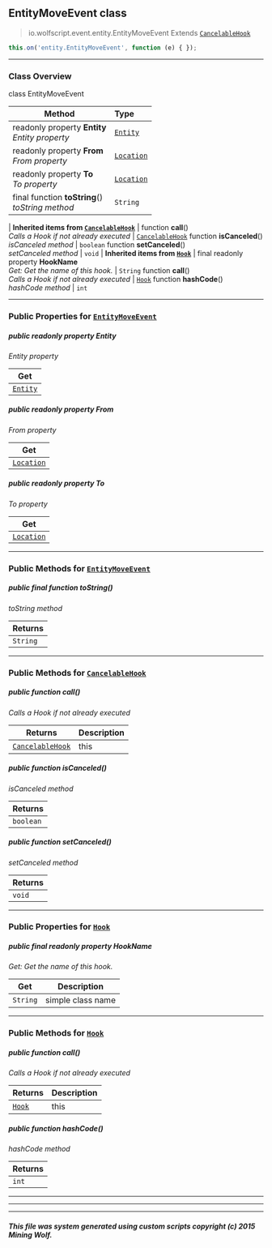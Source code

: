 ## EntityMoveEvent __class__

>io.wolfscript.event.entity.EntityMoveEvent
>Extends [`CancelableHook`](../CancelableHook.md)
``` javascript
this.on('entity.EntityMoveEvent', function (e) { });
```


---

### Class Overview

class EntityMoveEvent

Method | Type   
--- | :--- 
 readonly property __Entity__ <br> _Entity property_ | [`Entity`](../../api/entity/Entity.md)
 readonly property __From__ <br> _From property_ | [`Location`](../../api/world/position/Location.md)
 readonly property __To__ <br> _To property_ | [`Location`](../../api/world/position/Location.md)
final function __toString__() <br> _toString method_ | `String`
 |
__Inherited items from [`CancelableHook`](../CancelableHook.md)__ |
 function __call__() <br> _Calls a Hook if not already executed_ | [`CancelableHook`](../CancelableHook.md)
 function __isCanceled__() <br> _isCanceled method_ | `boolean`
 function __setCanceled__() <br> _setCanceled method_ | `void`
 |
__Inherited items from [`Hook`](../Hook.md)__ |
final readonly property __HookName__ <br> _Get: Get the name of this hook._ | `String`
 function __call__() <br> _Calls a Hook if not already executed_ | [`Hook`](../Hook.md)
 function __hashCode__() <br> _hashCode method_ | `int`







---


### Public Properties for [`EntityMoveEvent`](EntityMoveEvent.md)

##### <a id='entity'></a>public  readonly property __Entity__

_Entity property_

Get | 
--- | 
[`Entity`](../../api/entity/Entity.md) |



##### <a id='from'></a>public  readonly property __From__

_From property_

Get | 
--- | 
[`Location`](../../api/world/position/Location.md) |



##### <a id='to'></a>public  readonly property __To__

_To property_

Get | 
--- | 
[`Location`](../../api/world/position/Location.md) |



---

### Public Methods for [`EntityMoveEvent`](EntityMoveEvent.md)

##### <a id='tostring'></a>public final function __toString__()

_toString method_

Returns | 
--- | 
`String` |


---

### Public Methods for [`CancelableHook`](../CancelableHook.md)

##### <a id='call'></a>public  function __call__()

_Calls a Hook if not already executed_

Returns | Description
--- | --- 
[`CancelableHook`](../CancelableHook.md) | this


##### <a id='iscanceled'></a>public  function __isCanceled__()

_isCanceled method_

Returns | 
--- | 
`boolean` |


##### <a id='setcanceled'></a>public  function __setCanceled__()

_setCanceled method_

Returns | 
--- | 
`void` |


---

### Public Properties for [`Hook`](../Hook.md)

##### <a id='hookname'></a>public final readonly property __HookName__

_Get: Get the name of this hook._

Get | Description
--- | --- 
`String` | simple class name



---

### Public Methods for [`Hook`](../Hook.md)

##### <a id='call'></a>public  function __call__()

_Calls a Hook if not already executed_

Returns | Description
--- | --- 
[`Hook`](../Hook.md) | this


##### <a id='hashcode'></a>public  function __hashCode__()

_hashCode method_

Returns | 
--- | 
`int` |


---


---


---


##### This file was system generated using custom scripts copyright (c) 2015 Mining Wolf.
	


